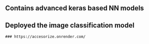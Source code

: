 ## Contains advanced keras based NN models 

## Deployed the image classification model
    ### https://accesorize.onrender.com/
